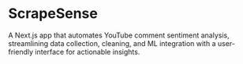 # ScrapeSense
A Next.js app that automates YouTube comment sentiment analysis, streamlining data collection, cleaning, and ML integration with a user-friendly interface for actionable insights.
